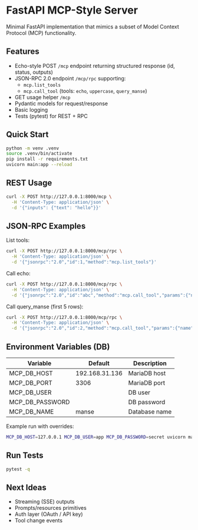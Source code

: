 # FastAPI MCP-Style Server

Minimal FastAPI implementation that mimics a subset of Model Context Protocol (MCP) functionality.

## Features
- Echo-style POST `/mcp` endpoint returning structured response (id, status, outputs)
- JSON-RPC 2.0 endpoint `/mcp/rpc` supporting:
  - `mcp.list_tools`
  - `mcp.call_tool` (tools: `echo`, `uppercase`, `query_manse`)
- GET usage helper `/mcp`
- Pydantic models for request/response
- Basic logging
- Tests (pytest) for REST + RPC

## Quick Start
```bash
python -m venv .venv
source .venv/bin/activate
pip install -r requirements.txt
uvicorn main:app --reload
```

## REST Usage
```bash
curl -X POST http://127.0.0.1:8000/mcp \
  -H 'Content-Type: application/json' \
  -d '{"inputs": {"text": "hello"}}'
```

## JSON-RPC Examples
List tools:
```bash
curl -X POST http://127.0.0.1:8000/mcp/rpc \
  -H 'Content-Type: application/json' \
  -d '{"jsonrpc":"2.0","id":1,"method":"mcp.list_tools"}'
```

Call echo:
```bash
curl -X POST http://127.0.0.1:8000/mcp/rpc \
  -H 'Content-Type: application/json' \
  -d '{"jsonrpc":"2.0","id":"abc","method":"mcp.call_tool","params":{"name":"echo","arguments":{"text":"hello"}}}'
```

Call query_manse (first 5 rows):
```bash
curl -X POST http://127.0.0.1:8000/mcp/rpc \
  -H 'Content-Type: application/json' \
  -d '{"jsonrpc":"2.0","id":2,"method":"mcp.call_tool","params":{"name":"query_manse","arguments":{"limit":5}}}'
```

## Environment Variables (DB)
| Variable | Default | Description |
|----------|---------|-------------|
| MCP_DB_HOST | 192.168.31.136 | MariaDB host |
| MCP_DB_PORT | 3306 | MariaDB port |
| MCP_DB_USER |  | DB user |
| MCP_DB_PASSWORD |  | DB password |
| MCP_DB_NAME | manse | Database name |

Example run with overrides:
```bash
MCP_DB_HOST=127.0.0.1 MCP_DB_USER=app MCP_DB_PASSWORD=secret uvicorn main:app --reload
```

## Run Tests
```bash
pytest -q
```

## Next Ideas
- Streaming (SSE) outputs
- Prompts/resources primitives
- Auth layer (OAuth / API key)
- Tool change events
